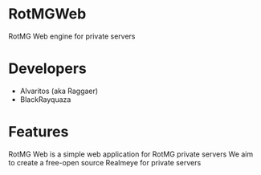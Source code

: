 RotMGWeb
========

RotMG Web engine for private servers

Developers
=========
- Alvaritos (aka Raggaer)
- BlackRayquaza

Features
========

RotMG Web is a simple web application for RotMG private servers
We aim to create a free-open source Realmeye for private servers
